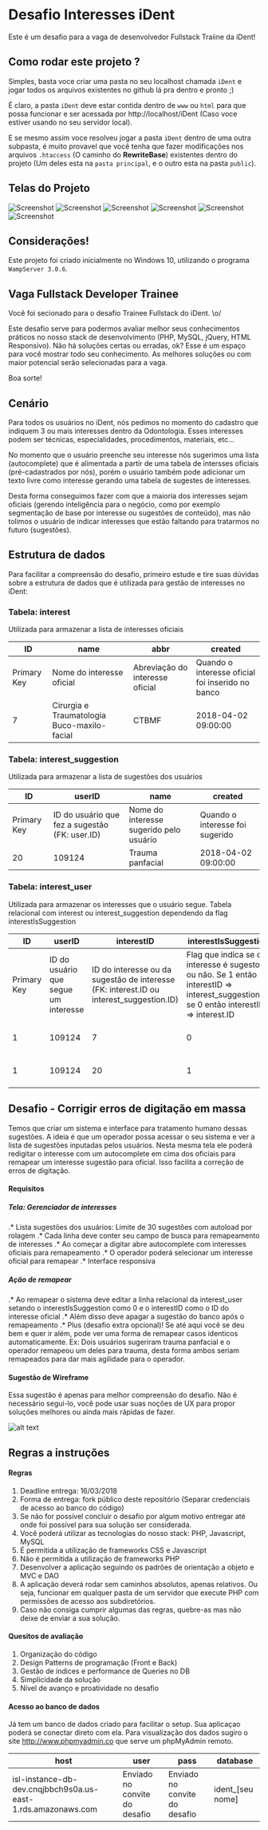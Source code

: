 # Desafio Interesses iDent

Este é um desafio para a vaga de desenvolvedor Fullstack Traiine da iDent!

## Como rodar este projeto ?

Simples, basta voce criar uma pasta no seu localhost chamada `iDent` e jogar todos os arquivos existentes no github lá pra dentro e pronto ;)

É claro, a pasta `iDent` deve estar contida dentro de `www` ou `html` para que possa funcionar e ser acessada por http://localhost/iDent (Caso voce estiver usando no seu servidor local).

E se mesmo assim voce resolveu jogar a pasta `iDent` dentro de uma outra subpasta, é muito provavel que você tenha que fazer modificações nos arquivos `.htaccess` (O caminho do **RewriteBase**) existentes dentro do projeto (Um deles esta na `pasta principal`, e o outro esta na pasta `public`).

## Telas do Projeto

![Screenshot](https://image.ibb.co/edUgkH/tela_1.png)
![Screenshot](https://image.ibb.co/bZFyXx/Tela_2.png)
![Screenshot](https://image.ibb.co/f47Z5H/Tela_3.png)
![Screenshot](https://image.ibb.co/m0qAec/Tela_4.png)
![Screenshot](https://image.ibb.co/bOWSQH/Tela_5.png)
![Screenshot](https://image.ibb.co/cJJVec/Tela_6.png)

## Considerações!

Este projeto foi criado inicialmente no Windows 10, utilizando o programa `WampServer 3.0.6`.

## Vaga Fullstack Developer Trainee

Você foi secionado para o desafio Trainee Fullstack do iDent. \o/

Este desafio serve para podermos avaliar melhor seus conhecimentos práticos no nosso stack de desenvolvimento (PHP, MySQL, jQuery, HTML Responsivo). Não há soluções certas ou erradas, ok? Esse é um espaço para você mostrar todo seu conhecimento. As melhores soluções ou com maior potencial serão selecionadas para a vaga.

Boa sorte!

## Cenário

Para todos os usuários no iDent, nós pedimos no momento do cadastro que indiquem 3 ou mais interesses dentro da Odontologia. Esses interesses podem ser técnicas, especialidades, procedimentos, materiais, etc... 

No momento que o usuário preenche seu interesse nós sugerimos uma lista (autocomplete) que é alimentada a partir de uma tabela de intersses oficiais (pré-cadastrados por nós), porém o usuário também pode adicionar um texto livre como interesse gerando uma tabela de sugestes de interesses.

Desta forma conseguimos fazer com que a maioria dos interesses sejam oficiais (gerendo inteligência para o negócio, como por exemplo segmentação de base por interesse ou sugestões de conteúdo), mas não tolimos o usuário de indicar interesses que estão faltando para tratarmos no futuro (sugestões).

## Estrutura de dados

Para facilitar a compreensão do desafio, primeiro estude e tire suas dúvidas sobre a estrutura de dados que é utilizada para gestão de interesses no iDent:

### Tabela: interest

Utilizada para armazenar a lista de interesses oficiais

| ID          | name                      | abbr  | created |
| --- | --- | --- | --- |
| Primary Key | Nome do interesse oficial | Abreviação do interesse oficial | Quando o interesse oficial foi inserido no banco
| 7 | Cirurgia e Traumatologia Buco-maxilo-facial | CTBMF | 2018-04-02 09:00:00

### Tabela: interest_suggestion

Utilizada para armazenar a lista de sugestões dos usuários

| ID          | userID                      | name | created |
| --- | --- | --- | --- |
| Primary Key | ID do usuário que fez a sugestão (FK: user.ID) | Nome do interesse sugerido pelo usuário | Quando o interesse  foi sugerido
| 20 | 109124 | Trauma panfacial | 2018-04-02 09:00:00

### Tabela: interest_user

Utilizada para armazenar os interesses que o usuário segue. Tabela relacional com interest ou interest_suggestion dependendo da flag interestIsSuggestion

| ID          | userID                      | interestID | interestIsSuggestion | created |
| --- | --- | --- | --- | --- |
| Primary Key | ID do usuário que segue um interesse | ID do interesse ou da sugestão de interesse (FK: interest.ID ou interest_suggestion.ID) | Flag que indica se o interesse é sugesto ou não. Se 1 então interestID => interest_suggestion.ID se 0 então interestID => interest.ID | Quando o interesse foi seguido | 
| 1 | 109124 | 7 | 0 | 2018-04-02 09:00:00 | 
| 1 | 109124 | 20 | 1 | 2018-04-02 09:00:00 | 

## Desafio - Corrigir erros de digitação em massa

Temos que criar um sistema e interface para tratamento humano dessas sugestões. A ideia é que um operador possa acessar o seu sistema e ver a lista de sugestões inputadas pelos usuários. Nesta mesma tela ele poderá redigitar o interesse com um autocomplete em cima dos oficiais para remapear um interesse sugestão para oficial. Isso facilita a correção de erros de digitação.

#### Requisitos

##### Tela: Gerenciador de interesses
.* Lista sugestões dos usuários: Limite de 30 sugestões com autoload por rolagem
.* Cada linha deve conter seu campo de busca para remapeamento de interesses
.* Ao começar a digitar abre autocomplete com interesses oficiais para remapeamento
.* O operador poderá selecionar um interesse oficial para remapear
.* Interface responsiva

##### Ação de remapear
.* Ao remapear o sistema deve editar a linha relacional da interest_user setando o interestIsSuggestion como 0 e o interestID como o ID do interesse oficial
.* Além disso deve apagar a sugestão do banco após o remapeamento
.* Plus (desafio extra opcional)! Se até aqui você se deu bem e quer ir além, pode ver uma forma de remapear casos identicos automaticamente. Ex: Dois usuários sugeriram trauma panfacial e o operador remapeou um deles para trauma, desta forma ambos seriam remapeados para dar mais agilidade para o operador.

#### Sugestão de Wireframe

Essa sugestão é apenas para melhor compreensão do desafio. Não é necessário segui-lo, você pode usar suas noções de UX para propor soluções melhores ou ainda mais rápidas de fazer.

![alt text](https://lh3.googleusercontent.com/-jamI44AQ5Rk/WqLpx_Lv-qI/AAAAAAAADJI/CePylxE7qbYHbsLTd_Auu9SPpcJD65ppACK8BGAs/s512/2018-03-09.png "Sugestão Wireframe")

## Regras a instruções

#### Regras

1. Deadline entrega: 16/03/2018
2. Forma de entrega: fork público deste repositório (Separar credenciais de acesso ao banco do código)
3. Se não for possível concluir o desafio por algum motivo entregar até onde foi possível para sua solução ser considerada.
4. Você poderá utilizar as tecnologias do nosso stack: PHP, Javascript, MySQL
5. É permitida a utilização de frameworks CSS e Javascript
6. Não é permitida a utilização de frameworks PHP
7. Desenvolver a aplicação seguindo os padrões de orientação a objeto e MVC e DAO
8. A aplicação deverá rodar sem caminhos absolutos, apenas relativos. Ou seja, funcionar em qualquer pasta de um servidor que execute PHP com permissões de acesso aos subdiretórios.
9. Caso não consiga cumprir algumas das regras, quebre-as mas não deixe de enviar a sua solução.

#### Quesitos de avaliação

1. Organização do código
2. Design Patterns de programação (Front e Back)
3. Gestão de índices e performance de Queries no DB
4. Simplicidade da solução
5. Nível de avanço e proatividade no desafio 

#### Acesso ao banco de dados

Já tem um banco de dados criado para facilitar o setup. Sua aplicaçao poderá se conectar direto com ela. Para visualização dos dados sugiro o site http://www.phpmyadmin.co que serve um phpMyAdmin remoto.

| host | user | pass | database |
| --- | --- | --- | --- |
| isl-instance-db-dev.cnqjbbch9s0a.us-east-1.rds.amazonaws.com | Enviado no convite do desafio | Enviado no convite do desafio | ident_[seu nome] |




